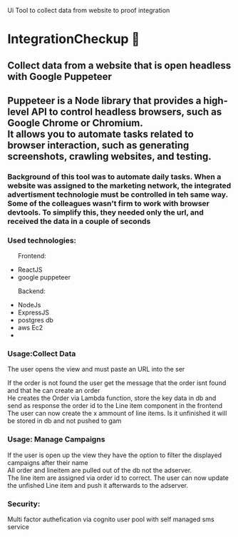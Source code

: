 
Ui Tool to collect data from website to proof integration 
<h1>IntegrationCheckup 🛒</h1>
<hl>
 <h2>Collect data from a website that is open headless with Google Puppeteer </h2>
 <h2>Puppeteer is a Node library that provides a high-level API to control headless browsers, such as Google Chrome or Chromium.<br>
  It allows you to automate tasks related to browser interaction, such as generating screenshots, crawling websites, and testing.</h2>
 <h3>Background of this tool was to automate daily tasks. When a website was assigned to the marketing network, the integrated advertisment technologie must be controlled in teh same way. <br>
 Some of the colleagues wasn't firm to work with browser devtools. To simplify this, they needed only the url, and received the data in a couple of seconds   
 </h3>
<h3>Used technologies:</h3>
<ul>
 <p>Frontend:</p>
<li>ReactJS</li>
 <li>google puppeteer</li>
</ul>
 <ul>
<p>Backend:</p>
 <li>NodeJs</li>
 <li>ExpressJS</li>
 <li>postgres db</li>
 <li>aws Ec2</li>
 <li></li>
</ul>

 
<h3>Usage:Collect Data </h3>
<p>The user opens the view and must paste an URL into the ser

</p>
<p>If the order is not found the user get the message that the order isnt found and that he can create an order<br>
 He creates the Order via Lambda function, store the key data in db and send as response the order id to the Line item component in the frontend <br> 
 The user can now create the x ammount of line items. Is it unfinished it will be stored in db and not pushed to gam   
</p>
<h3>Usage: Manage Campaigns </h3>
<p>If the user is open up the view they have the option to filter the displayed campaigns after their name<br>
All order and lineitem are pulled out of the db not the adserver. <br>
The line item are assigned via order id to correct. 
The user can now update the unfished Line item and push it afterwards to the adserver.
</p>
<h3>Security: </h3>
<p>Multi factor authefication via cognito user pool with self managed sms service</p>
